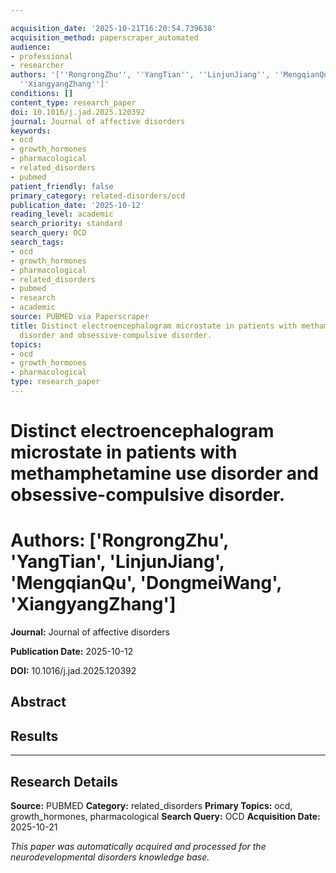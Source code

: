 ```yaml
---

acquisition_date: '2025-10-21T16:20:54.739638'
acquisition_method: paperscraper_automated
audience:
- professional
- researcher
authors: '[''RongrongZhu'', ''YangTian'', ''LinjunJiang'', ''MengqianQu'', ''DongmeiWang'',
  ''XiangyangZhang'']'
conditions: []
content_type: research_paper
doi: 10.1016/j.jad.2025.120392
journal: Journal of affective disorders
keywords:
- ocd
- growth_hormones
- pharmacological
- related_disorders
- pubmed
patient_friendly: false
primary_category: related-disorders/ocd
publication_date: '2025-10-12'
reading_level: academic
search_priority: standard
search_query: OCD
search_tags:
- ocd
- growth_hormones
- pharmacological
- related_disorders
- pubmed
- research
- academic
source: PUBMED via Paperscraper
title: Distinct electroencephalogram microstate in patients with methamphetamine use
  disorder and obsessive-compulsive disorder.
topics:
- ocd
- growth_hormones
- pharmacological
type: research_paper
---
```




# Distinct electroencephalogram microstate in patients with methamphetamine use disorder and obsessive-compulsive disorder.

# **Authors:** ['RongrongZhu', 'YangTian', 'LinjunJiang', 'MengqianQu', 'DongmeiWang', 'XiangyangZhang']

**Journal:** Journal of affective disorders

**Publication Date:** 2025-10-12

**DOI:** 10.1016/j.jad.2025.120392

## Abstract

## Results

---

## Research Details

**Source:** PUBMED
**Category:** related_disorders
**Primary Topics:** ocd, growth_hormones, pharmacological
**Search Query:** OCD
**Acquisition Date:** 2025-10-21

*This paper was automatically acquired and processed for the neurodevelopmental disorders knowledge base.*
